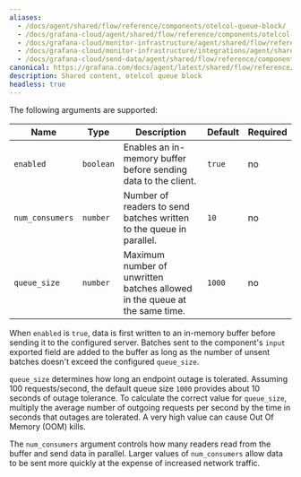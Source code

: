 ```yaml
---
aliases:
  - /docs/agent/shared/flow/reference/components/otelcol-queue-block/
  - /docs/grafana-cloud/agent/shared/flow/reference/components/otelcol-queue-block/
  - /docs/grafana-cloud/monitor-infrastructure/agent/shared/flow/reference/components/otelcol-queue-block/
  - /docs/grafana-cloud/monitor-infrastructure/integrations/agent/shared/flow/reference/components/otelcol-queue-block/
  - /docs/grafana-cloud/send-data/agent/shared/flow/reference/components/otelcol-queue-block/
canonical: https://grafana.com/docs/agent/latest/shared/flow/reference/components/otelcol-queue-block/
description: Shared content, otelcol queue block
headless: true
---
```


The following arguments are supported:

| Name            | Type      | Description                                                                | Default | Required |
| --------------- | --------- | -------------------------------------------------------------------------- | ------- | -------- |
| `enabled`       | `boolean` | Enables an in-memory buffer before sending data to the client.             | `true`  | no       |
| `num_consumers` | `number`  | Number of readers to send batches written to the queue in parallel.        | `10`    | no       |
| `queue_size`    | `number`  | Maximum number of unwritten batches allowed in the queue at the same time. | `1000`  | no       |

When `enabled` is `true`, data is first written to an in-memory buffer before sending it to the configured server.
Batches sent to the component's `input` exported field are added to the buffer as long as the number of unsent batches doesn't exceed the configured `queue_size`.

`queue_size` determines how long an endpoint outage is tolerated.
Assuming 100 requests/second, the default queue size `1000` provides about 10 seconds of outage tolerance.
To calculate the correct value for `queue_size`, multiply the average number of outgoing requests per second by the time in seconds that outages are tolerated. A very high value can cause Out Of Memory (OOM) kills.

The `num_consumers` argument controls how many readers read from the buffer and send data in parallel.
Larger values of `num_consumers` allow data to be sent more quickly at the expense of increased network traffic.

